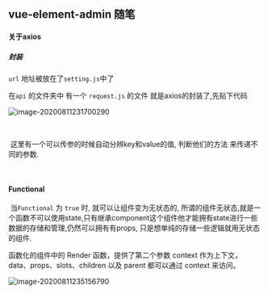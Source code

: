 ## vue-element-admin 随笔

#### 关于axios

##### 封装

`url` 地址被放在了`setting.js`中了

在`api` 的文件夹中 有一个 `request.js` 的文件 就是axios的封装了,先贴下代码

![image-20200811231700290](C:\Users\dell\AppData\Roaming\Typora\typora-user-images\image-20200811231700290.png)

​	

​		这里有一个可以传参的时候自动分辨key和value的值, 判断他们的方法 来传递不同的参数.

​		

#### Functional

​	当`Functional` 为 `true` 时, 就可以让组件变为无状态的,  所谓的组件无状态,就是一个函数不可以使用state,只有继承component这个组件他才能拥有state进行一些数据的存储和管理,仍然可以拥有有props, 只是想单纯的存储一些逻辑就用无状态的组件.

函数化的组件中的 Render 函数，提供了第二个参数 context 作为上下文，data、props、slots、children 以及 parent 都可以通过 context 来访问。

![image-20200811235156790](C:\Users\dell\AppData\Roaming\Typora\typora-user-images\image-20200811235156790.png)